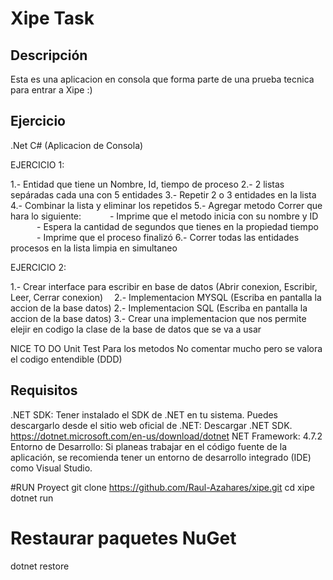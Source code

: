 ﻿# Xipe Task

## Descripción
Esta es una aplicacion en consola que forma parte de una prueba tecnica para entrar a Xipe :)

## Ejercicio
.Net C# (Aplicacion de Consola)


EJERCICIO 1:

1.- Entidad que tiene un Nombre, Id, tiempo de proceso
2.- 2 listas sepáradas cada una con 5 entidades
3.- Repetir 2 o 3 entidades en la lista
4.- Combinar la lista y eliminar los repetidos
5.- Agregar metodo Correr que hara lo siguiente:
      - Imprime que el metodo inicia con su nombre y ID
      - Espera la cantidad de segundos que tienes en la propiedad tiempo
      - Imprime que el proceso finalizó
6.- Correr todas las entidades procesos en la lista limpia en simultaneo



EJERCICIO 2:

1.- Crear interface para escribir en base de datos (Abrir conexion, Escribir, Leer, Cerrar conexion)  
2.- Implementacion MYSQL (Escriba en pantalla la accion de la base datos)
2.- Implementacion SQL (Escriba en pantalla la accion de la base datos)
3.- Crear una implementacion que nos permite elejir en codigo la clase de la base de datos que se va a usar


NICE TO DO
Unit Test Para los metodos
No comentar mucho pero se valora el codigo entendible (DDD)

## Requisitos
.NET SDK: Tener instalado el SDK de .NET en tu sistema. Puedes descargarlo desde el sitio web oficial de .NET: Descargar .NET SDK. https://dotnet.microsoft.com/en-us/download/dotnet
NET Framework: 4.7.2
Entorno de Desarrollo: Si planeas trabajar en el código fuente de la aplicación, se recomienda tener un entorno de desarrollo integrado (IDE) como Visual Studio.

#RUN Proyect
git clone https://github.com/Raul-Azahares/xipe.git
cd xipe
dotnet run

# Restaurar paquetes NuGet
dotnet restore
